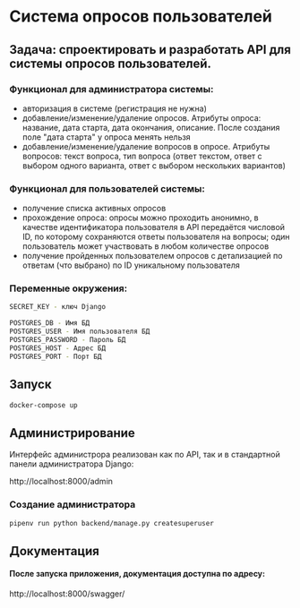 # Система опросов пользователей

## Задача: спроектировать и разработать API для системы опросов пользователей.

### Функционал для администратора системы:

- авторизация в системе (регистрация не нужна)
- добавление/изменение/удаление опросов. Атрибуты опроса: название, дата старта, дата окончания, описание. После создания поле "дата старта" у опроса менять нельзя
- добавление/изменение/удаление вопросов в опросе. Атрибуты вопросов: текст вопроса, тип вопроса (ответ текстом, ответ с выбором одного варианта, ответ с выбором нескольких вариантов)

### Функционал для пользователей системы:

- получение списка активных опросов
- прохождение опроса: опросы можно проходить анонимно, в качестве идентификатора пользователя в API передаётся числовой ID, по которому сохраняются ответы пользователя на вопросы; один пользователь может участвовать в любом количестве опросов
- получение пройденных пользователем опросов с детализацией по ответам (что выбрано) по ID уникальному пользователя

### Переменные окружения:
```bash
SECRET_KEY - ключ Django

POSTGRES_DB - Имя БД
POSTGRES_USER - Имя пользователя БД
POSTGRES_PASSWORD - Пароль БД
POSTGRES_HOST - Адрес БД
POSTGRES_PORT - Порт БД
```
## Запуск
```bash
docker-compose up
```

## Администрирование
Интерфейс администрора реализован как по API, так и в стандартной панели администратора Django:

http://localhost:8000/admin

### Создание администратора
```bash
pipenv run python backend/manage.py createsuperuser
```

## Документация
#### После запуска приложения, документация доступна по адресу:

http://localhost:8000/swagger/
